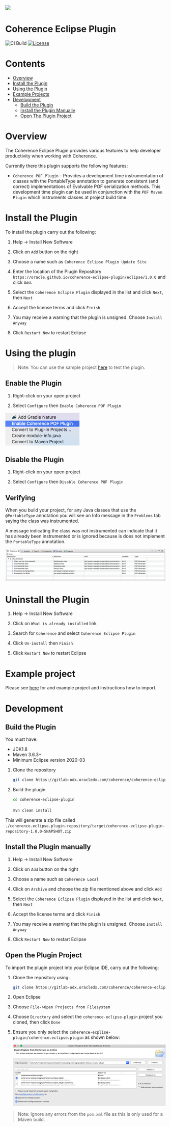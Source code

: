 <!--

  Copyright (c) 2021 Oracle and/or its affiliates.

  Licensed under the Universal Permissive License v 1.0 as shown at
  https://oss.oracle.com/licenses/upl.

-->

<img src=https://oracle.github.io/coherence/assets/images/logo-red.png><img>

# Coherence Eclipse Plugin
   
![CI Build](https://github.com/oracle/coherence-eclipse-plugin/workflows/Java%20CI/badge.svg)
[![License](http://img.shields.io/badge/license-UPL%201.0-blue.svg)](https://oss.oracle.com/licenses/upl/)

# Contents

* [Overview](#overview)
* [Install the Plugin](#install-the-plugin)
* [Using the Plugin](#using-the-plugin)
* [Example Projects](examples/pof-plugin-example-project)
* [Development](#development)
  * [Build the Plugin](#build-the-plugin)
  * [Install the Plugin Manually](#install-the-plugin-manually)
  * [Open The Plugin Project](#open-the-plugin-project)


# Overview

The Coherence Eclipse Plugin provides various features to help developer productivity
when working with Coherence.

Currently there this plugin supports the following features:
* `Coherence POF Plugin` - Provides a development time instrumentation of classes with the PortableType annotation to generate
  consistent (and correct) implementations of Evolvable POF serialization methods.
  This development time plugin can be used in conjunction with the `POF Maven Plugin` which instruments classes at project build time.

# Install the Plugin

To install the plugin carry out the following:

1. Help -> Install New Software

1. Click on `Add` button on the right

1. Choose a name such as `Coherence Eclipse Plugin Update Site`

1. Enter the location of the Plugin Repository `https://oracle.github.io/coherence-eclipse-plugin/eclipse/1.0.0` and click `Add`.

1. Select the `Coherence Eclipse Plugin` displayed in the list and click `Next`, then `Next`

1. Accept the license terms and click `Finish`

1. You may receive a warning that the plugin is unsigned. Choose `Install Anyway`

1. Click `Restart Now` to restart Eclipse  

# Using the plugin

> Note: You can use the sample project [here](examples/pof-plugin-example-project) to test the plugin.

## Enable the Plugin

1. Right-click on your open project

2. Select `Configure` then `Enable Coherence POF Plugin`

![Messages](assets/enable.png)

## Disable the Plugin

1. Right-click on your open project

2. Select `Configure` then `Disable Coherence POF Plugin`

## Verifying

When you build your project, for any Java classes that use the `@PortableType` annotation
you will see an Info message in the `Problems` tab saying the class was instrumented.

A message indicating the class was not instrumented can indicate that it has already been instrumented
or is ignored because is does not implement the `PortableType` annotation.

![Messages](assets/messages.png)
   
# Uninstall the Plugin

1. Help -> Install New Software

1. Click on `What is already installed` link

1. Search for `Coherence` and select `Coherence Eclipse Plugin`

1. Click `Un-install` then `Finish`

1. Click `Restart Now` to restart Eclipse  

# Example project

Please see [here](examples/pof-plugin-example-project) for and example project and instructions how to import.


# Development

## Build the Plugin

You must have:
* JDK1.8
* Maven 3.6.3+
* Minimum Eclipse version 2020-03

1. Clone the repository

   ```bash
   git clone https://gitlab-odx.oracledx.com/coherence/coherence-eclipse-plugin.git
   ```

1. Build the plugin

   ```bash
   cd coherence-eclipse-plugin
   
   mvn clean install
   ```

This will generate a zip file called `./coherence.eclipse.plugin.repository/target/coherence-eclipse-plugin-repository-1.0.0-SNAPSHOT.zip`

## Install the Plugin manually

1. Help -> Install New Software

1. Click on `Add` button on the right

1. Choose a name such as `Coherence Local`

1. Click on `Archive` and choose the zip file mentioned above and click `Add`

1. Select the `Coherence Eclipse Plugin` displayed in the list and click `Next`, then `Next`

1. Accept the license terms and click `Finish`

1. You may receive a warning that the plugin is unsigned. Choose `Install Anyway`

1. Click `Restart Now` to restart Eclipse  

## Open the Plugin Project

To import the plugin project into your Eclipse IDE, carry out the following:

1. Clone the repository using:

   ```bash
   git clone https://gitlab-odx.oracledx.com/coherence/coherence-eclipse-plugin.git
   ```

1. Open Eclipse

1. Choose `File->Open Projects from Filesystem`

1. Choose `Directory` and select the `coherence-eclipse-plugin` project you cloned, then click `Done`

1. Ensure you only select the `coherence-ecplise-plugin/coherence.eclipse.plugin` as shown below:

   ![Import](assets/import.png)

> Note: Ignore any errors from the `pom.xml` file as this is only used for a Maven build.
